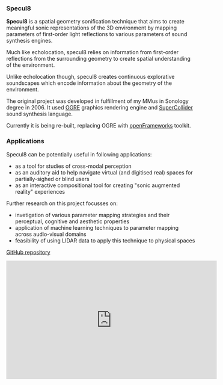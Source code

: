 ### Specul8
**Specul8** is a spatial geometry sonification technique that aims to create meaningful sonic representations of the 3D environment by mapping parameters of first-order light reflections to various parameters of sound synthesis engines.

Much like echolocation, specul8 relies on information from first-order reflections from the surrounding geometry to create spatial understanding of the environment. 

Unlike echolocation though, specul8 creates continuous explorative soundscapes which encode information about the geometry of the environment. 

The original project was developed in fulfillment of my MMus in Sonology degree in 2006. It used [OGRE](https://www.ogre3d.org) graphics rendering engine and [SuperCollider](http://supercollider.github.io) sound synthesis language.

Currently it is being re-built, replacing OGRE with [openFrameworks](http://openframeworks.cc) toolkit.


### Applications
Specul8 can be potentially useful in following applications:

- as a tool for studies of cross-modal perception
- as an auditory aid to help navigate virtual (and digitised real) spaces for partially-sighed or blind users
- as an interactive compositional tool for creating "sonic augmented reality" experiences

Further research on this project focusses on:
- invetigation of various parameter mapping strategies and their perceptual, cognitive and aesthetic properties
- application of machine learning techniques to parameter mapping across audio-visual domains
- feasibility of using LIDAR data to apply this technique to physical spaces

[GitHub repository](https://github.com/s8/specul8/)

<iframe width="560" height="315" src="https://www.youtube.com/embed/qz79cUZeDVE" frameborder="0" allow="accelerometer; autoplay; clipboard-write; encrypted-media; gyroscope; picture-in-picture" allowfullscreen></iframe>
